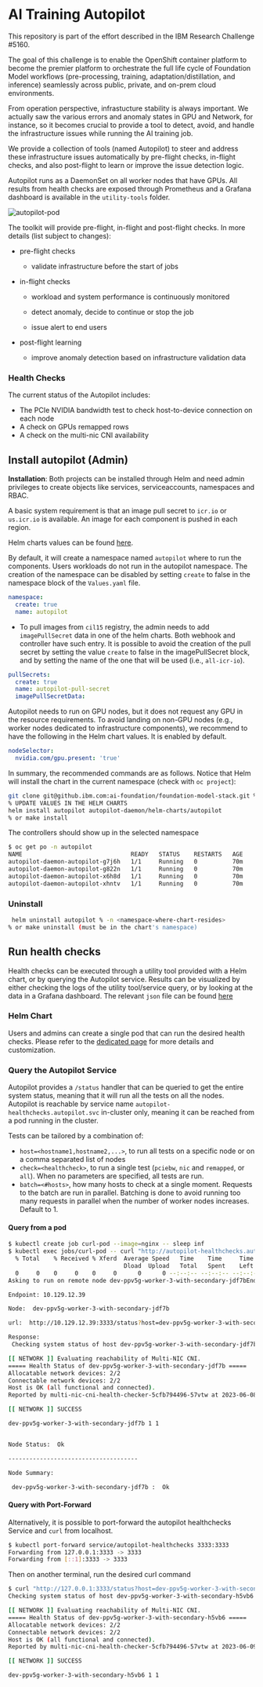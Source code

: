 # AI Training Autopilot
This repository is part of the effort described in the IBM Research Challenge #5160.

The goal of this challenge is to enable the OpenShift container platform to become the premier platform to orchestrate the full life cycle of Foundation Model workflows (pre-processing, training, adaptation/distillation, and inference) seamlessly across public, private, and on-prem cloud environments.

From operation perspective, infrastucture stability is always important. We actually saw the various errors and anomaly states in GPU and Network, for instance, so it becomes crucial to provide a tool to detect, avoid, and handle the infrastructure issues while running the AI training job. 

We provide a collection of tools (named Autopilot) to steer and address these infrastructure issues automatically by pre-flight checks, in-flight checks, and also post-flight to learn or improve the issue detection logic. 

Autopilot runs as a DaemonSet on all worker nodes that have GPUs. All results from health checks are exposed through Prometheus and a Grafana dashboard is available in the `utility-tools` folder.



![autopilot-pod](https://media.github.ibm.com/user/96687/files/3f513944-2b23-4ce1-92ce-5cbbf5a40f10)


The toolkit will provide pre-flight, in-flight and post-flight checks. In more details (list subject to changes):

- pre-flight checks

  - validate infrastructure before the start of jobs

- in-flight checks

  - workload and system performance is continuously monitored

  - detect anomaly, decide to continue or stop the job

  - issue alert to end users

- post-flight learning

  - improve anomaly detection based on infrastructure validation data

### Health Checks
The current status of the Autopilot includes:

- The PCIe NVIDIA bandwidth test to check host-to-device connection on each node
- A check on GPUs remapped rows
- A check on the multi-nic CNI availability
<!-- - A HealthCheckReport Custom Resource Definition (CRD) and a controller that takes action based on the bandwidth test result -->

<!-- The Mutating Webhook and HealthCheckReport Operator are linked in this repository as submodules.
Please follow the links to get more information about each sub-project.

The image below shows the current execution flow of a pre-flight check 

![execflow-autopilot](https://media.github.ibm.com/user/96687/files/8fa9e470-7007-4d5a-af7a-fb66d7da5429)

At a high level, the flow is the following (omitting the MCAD part for simplification):

- A job is created by the user, containing the label `autopilot:""`.
- The mutating webhook will check if the pods are also requesting GPUs. If so, it will inject the init container with the PCIe bandwidth test.
- At execution time, each pod will first run the health check container. If the test will succeed, then the pod will keep running normally.
<!-- - If the test fails, the init container will create a HealthCheckReport CRD indicating the result of the test and the node involved. Also, the pod will label itself with `deschedule` so that it can be removed from the faulty node. -->

## Install autopilot (Admin)
**Installation**: Both projects can be installed through Helm and need admin privileges to create objects like services, serviceaccounts, namespaces and RBAC.

A basic system requirement is that an image pull secret to `icr.io` or `us.icr.io` is available. An image for each component is pushed in each region. 


Helm charts values can be found [here](https://github.ibm.com/hybrid-cloud-infrastructure-research/autopilot/tree/main/autopilot-daemon/helm-charts/autopilot).

By default, it will create a namespace named `autopilot` where to run the components. Users workloads do not run in the autopilot namespace. The creation of the namespace can be disabled by setting `create` to false in the namespace block of the `Values.yaml` file.

```yaml
namespace: 
  create: true
  name: autopilot
```

- To pull images from `cil15` registry, the admin needs to add `imagePullSecret` data in one of the helm charts. Both webhook and controller have such entry. It is possible to avoid the creation of the pull secret by setting the value `create` to false in the imagePullSecret block, and by setting the name of the one that will be used (i.e., `all-icr-io`).

```yaml
pullSecrets:
  create: true
  name: autopilot-pull-secret
  imagePullSecretData: 
```

Autopilot needs to run on GPU nodes, but it does not request any GPU in the resource requirements.
To avoid landing on non-GPU nodes (e.g., worker nodes dedicated to infrastructure components), we recommend to have the following in the Helm chart values. It is enabled by default.

```yaml
nodeSelector:
  nvidia.com/gpu.present: 'true'
```  
 
In summary, the recommended commands are as follows. Notice that Helm will install the chart in the current namespace (check with `oc project`):

```bash
git clone git@github.ibm.com:ai-foundation/foundation-model-stack.git % or clone this repository and skip the next step
% UPDATE VALUES IN THE HELM CHARTS
helm install autopilot autopilot-daemon/helm-charts/autopilot 
% or make install
```

The controllers should show up in the selected namespace

```bash
$ oc get po -n autopilot
NAME                               READY   STATUS    RESTARTS   AGE
autopilot-daemon-autopilot-g7j6h   1/1     Running   0          70m
autopilot-daemon-autopilot-g822n   1/1     Running   0          70m
autopilot-daemon-autopilot-x6h8d   1/1     Running   0          70m
autopilot-daemon-autopilot-xhntv   1/1     Running   0          70m
```

### Uninstall

```bash
 helm uninstall autopilot % -n <namespace-where-chart-resides>
% or make uninstall (must be in the chart's namespace)
```

## Run health checks

Health checks can be executed through a utility tool provided with a Helm chart, or by querying the Autopilot service.
Results can be visualized by either checking the logs of the utility tool/service query, or by looking at the data in a Grafana dashboard.
The relevant `json` file can be found [here](https://github.ibm.com/hybrid-cloud-infrastructure-research/autopilot/blob/main/utility-tools/Autopilot-Grafana-Dashboard.json)

### Helm Chart

Users and admins can create a single pod that can run the desired health checks.
Please refer to the [dedicated page](https://github.ibm.com/hybrid-cloud-infrastructure-research/autopilot/tree/main/utility-tools/system-check) for more details and customization.

### Query the Autopilot Service

Autopilot provides a `/status` handler that can be queried to get the entire system status, meaning that it will run all the tests on all the nodes. Autopilot is reachable by service name `autopilot-healthchecks.autopilot.svc` in-cluster only, meaning it can be reached from a pod running in the cluster.

Tests can be tailored by a combination of:

- `host=<hostname1,hostname2,...>`, to run all tests on a specific node or on a comma separated list of nodes
- `check=<healthcheck>`, to run a single test (`pciebw`, `nic` and `remapped`, or `all`). When no parameters are specified, all tests are run.
- `batch=<#hosts>`, how many hosts to check at a single moment. Requests to the batch are run in parallel. Batching is done to avoid running too many requests in parallel when the number of worker nodes increases. Default to 1.

#### Query from a pod

```bash
$ kubectl create job curl-pod --image=nginx -- sleep inf
$ kubectl exec jobs/curl-pod -- curl "http://autopilot-healthchecks.autopilot.svc:3333/status?host=dev-ppv5g-worker-3-with-secondary-jdf7b&check=nic"
  % Total    % Received % Xferd  Average Speed   Time    Time     Time  Current
                                 Dload  Upload   Total   Spent    Left  Speed
  0     0    0     0    0     0      0      0 --:--:-- --:--:-- --:--:--     0
Asking to run on remote node dev-ppv5g-worker-3-with-secondary-jdf7bEndpointSlice: autopilot-healthchecks

Endpoint: 10.129.12.39

Node:  dev-ppv5g-worker-3-with-secondary-jdf7b

url:  http://10.129.12.39:3333/status?host=dev-ppv5g-worker-3-with-secondary-jdf7b&check=nic

Response: 
 Checking system status of host dev-ppv5g-worker-3-with-secondary-jdf7b (localhost) 

[[ NETWORK ]] Evaluating reachability of Multi-NIC CNI.
===== Health Status of dev-ppv5g-worker-3-with-secondary-jdf7b =====
Allocatable network devices: 2/2
Connectable network devices: 2/2
Host is OK (all functional and connected).
Reported by multi-nic-cni-health-checker-5cfb794496-57vtw at 2023-06-08T20:12:22Z

[[ NETWORK ]] SUCCESS

dev-ppv5g-worker-3-with-secondary-jdf7b 1 1


Node Status:  Ok

-------------------------------------

Node Summary: 

 dev-ppv5g-worker-3-with-secondary-jdf7b :  Ok
```

#### Query with Port-Forward

Alternatively, it is possible to port-forward the autopilot healthchecks Service and `curl` from localhost. 

```bash
$ kubectl port-forward service/autopilot-healthchecks 3333:3333
Forwarding from 127.0.0.1:3333 -> 3333
Forwarding from [::1]:3333 -> 3333
```

Then on another terminal, run the desired curl command

```bash
$ curl "http://127.0.0.1:3333/status?host=dev-ppv5g-worker-3-with-secondary-h5vb6&check=nic"
Checking system status of host dev-ppv5g-worker-3-with-secondary-h5vb6 (localhost) 

[[ NETWORK ]] Evaluating reachability of Multi-NIC CNI.
===== Health Status of dev-ppv5g-worker-3-with-secondary-h5vb6 =====
Allocatable network devices: 2/2
Connectable network devices: 2/2
Host is OK (all functional and connected).
Reported by multi-nic-cni-health-checker-5cfb794496-57vtw at 2023-06-09T01:43:15Z

[[ NETWORK ]] SUCCESS

dev-ppv5g-worker-3-with-secondary-h5vb6 1 1

```
